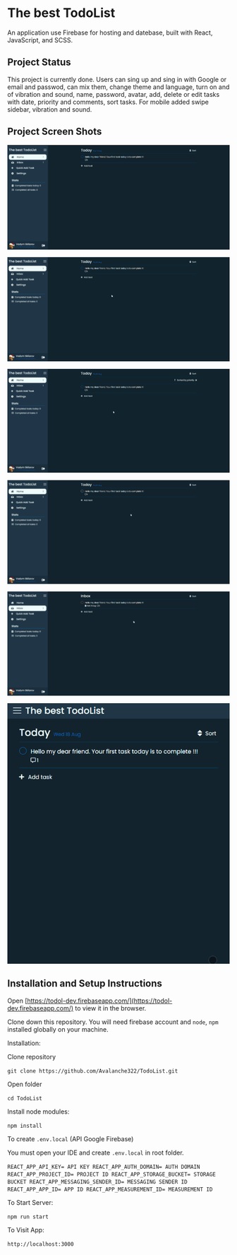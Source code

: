# The best TodoList

An application use Firebase for hosting and datebase, built with React, JavaScript, and SCSS.

## Project Status

This project is currently done. Users can sing up and sing in with Google or email and passwod, can mix them, change theme and language, turn on and of vibration and sound, name, password, avatar, add, delete or edit tasks with date, priority and comments, sort tasks. For mobile added swipe sidebar, vibration and sound.

## Project Screen Shots

![home page](src/img/readmi/Screenshot_1.png)

![quick add task](src/img/readmi/quick-add-task.gif)

![settings](src/img/readmi/settings.gif)

![context menu](src/img/readmi/context-menu.gif)

![task details](src/img/readmi/task-details.gif)

![swipe sidebar](src/img/swipe-menu.gif)

## Installation and Setup Instructions

Open [https://todol-dev.firebaseapp.com/](https://todol-dev.firebaseapp.com/) to view it in the browser.

Clone down this repository. You will need firebase account and `node`, `npm` installed globally on your machine.

Installation:

Clone repository

`git clone https://github.com/Avalanche322/TodoList.git`  

Open folder

`cd TodoList`

Install node modules:

`npm install`

To create `.env.local` (API Google Firebase)

You must open your IDE and create `.env.local` in root folder.

`REACT_APP_API_KEY= API KEY
REACT_APP_AUTH_DOMAIN= AUTH DOMAIN
REACT_APP_PROJECT_ID= PROJECT ID
REACT_APP_STORAGE_BUCKET= STORAGE BUCKET
REACT_APP_MESSAGING_SENDER_ID= MESSAGING SENDER ID
REACT_APP_APP_ID= APP ID
REACT_APP_MEASUREMENT_ID= MEASUREMENT ID`

To Start Server:

`npm run start`  

To Visit App:

`http://localhost:3000` 
